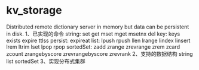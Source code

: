 # kv_storage
Distributed remote dictionary server in memory but data can be persistent in disk.
1、已实现的命令
    string:
      set
	    get
	    mset
	    mget
	    msetnx
	    del
    key:
	    keys
	    exists
	    expire
	    ttlss
	    persist:
		  expireat
    list:
      lpush
      rpush
      llen
      lrange
      lindex
      linsert
      lrem
      ltrim
      lset
      lpop
      rpop
    sortedSet:
      zadd
      zrange
      zrevrange
      zrem
      zcard
      zcount
      zrangebyscore
      zrevrangebyscore
      zrevrank
2、支持的数据结构
	string
	list 
	sortedSet
3、实现分布式集群
